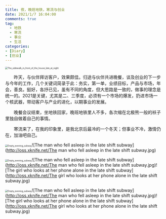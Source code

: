 ```yaml
---
title: 夜，晚班地铁，寒流与创业
date: 2021/1/7 16:04:00
comments: true
tag: 
  - 地铁
  - 寒流
  - 事业
  - 生活
categories:
- [Diary]
- [创业]
---
```


<img src="http://oss.xknife.net/The_sidewalk_in_front_of_the_house_late_at_night.jpg" alt="The_sidewalk_in_front_of_the_house_late_at_night" style="zoom:50%;" />

　　昨天，与伙伴拜访客户，效果颇佳。归途与伙伴共进晚餐，谈及创业的下一步与今年的工作，几个关键词简录于此：务实，第一单，业绩目标，产品与市场，年会，善良。挺好，各抒已见，虽有不同的角度，但大思路是一致的，做事的理念是统一的。2021是关键，尤其是二、三季度，必须有一个市场的爆发，扔进市场一个核武器，带动客户与产业的进化，以期事业的发展。

　　晚餐会议结束，坐地铁回家，晚班地铁里人不多，各次缩在北极熊一般的袄子里独自做着自己的事情。

　　寒流来了，在我的印象里，是我北京后最冷的一个冬天；但事业不冷，激情仍在，加油吧自己。

<img src="http://oss.xknife.net/Empty_evening_subway.jpg" alt="Empty_evening_subway" style="zoom:50%;" />![The man who fell asleep in the late shift subway](http://oss.xknife.net/The man who fell asleep in the late shift subway.jpg)

<img src="http://oss.xknife.net/Empty_evening_subway.jpg" alt="Empty_evening_subway" style="zoom:50%;" />![The man who fell asleep in the late shift subway](http://oss.xknife.net/The man who fell asleep in the late shift subway.jpg)![The girl who looks at her phone alone in the late shift subway](http://oss.xknife.net/The girl who looks at her phone alone in the late shift subway.jpg)

<img src="http://oss.xknife.net/Empty_evening_subway.jpg" alt="Empty_evening_subway" style="zoom:50%;" />![The man who fell asleep in the late shift subway](http://oss.xknife.net/The man who fell asleep in the late shift subway.jpg)![The girl who looks at her phone alone in the late shift subway](http://oss.xknife.net/The girl who looks at her phone alone in the late shift subway.jpg)